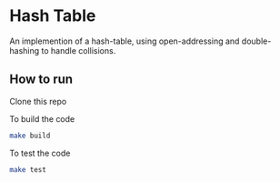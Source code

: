 # Hash Table

An implemention of a hash-table, using open-addressing and double-hashing to handle collisions.

## How to run

Clone this repo

To build the code
```zsh
make build
```

To test the code
```zsh
make test
```
